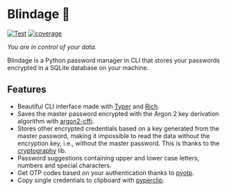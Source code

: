 # Blindage 🔐

[![Test](https://github.com/henriquesebastiao/blindage/actions/workflows/test.yml/badge.svg)](https://github.com/henriquesebastiao/blindage/actions/workflows/test.yml)
[![coverage](https://coverage-badge.samuelcolvin.workers.dev/henriquesebastiao/blindage.svg)](https://coverage-badge.samuelcolvin.workers.dev/redirect/henriquesebastiao/blindage)

*You are in control of your data.*

Blindage is a Python password manager in CLI that stores your passwords encrypted in a SQLite database on your machine.

## Features

- Beautiful CLI interface made with [Typer](https://github.com/fastapi/typer) and [Rich](https://github.com/Textualize/rich).
- Saves the master password encrypted with the Argon 2 key derivation algorithm with [argon2-cffi](https://github.com/hynek/argon2-cffi).
- Stores other encrypted credentials based on a key generated from the master password, making it impossible to read the data without the encryption key, i.e., without the master password. This is thanks to the [cryptography](https://github.com/pyca/cryptography) lib.
- Password suggestions containing upper and lower case letters, numbers and special characters.
- Get OTP codes based on your authentication thanks to [pyotp](https://github.com/pyauth/pyotp).
- Copy single credentials to clipboard with [pyperclip](https://github.com/asweigart/pyperclip).
